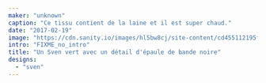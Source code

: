 ```yaml
---
maker: "unknown"
caption: "Ce tissu contient de la laine et il est super chaud."
date: "2017-02-19"
image: "https://cdn.sanity.io/images/hl5bw8cj/site-content/cd455112195f16c3e9e972e099831d228209769c-1080x1080.jpg"
intro: "FIXME_no_intro"
title: "Un Sven vert avec un détail d'épaule de bande noire"
designs:
  - "sven"
---
```


